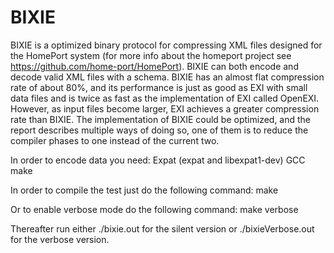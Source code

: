 BIXIE
=====

BIXIE is a optimized binary protocol for compressing XML files designed for the HomePort system (for more info about the homeport project see https://github.com/home-port/HomePort). BIXIE can both encode and decode valid XML files with a schema. BIXIE has an almost flat compression rate of about 80%, and its performance is just as good as EXI with small data files and is twice as fast as the implementation of EXI called OpenEXI. However, as input files become larger, EXI achieves a greater compression rate than BIXIE. The implementation of BIXIE could be optimized, and the report describes multiple ways of doing so, one of them is to reduce the compiler phases to one instead of the current two.

In order to encode data you need:
  Expat (expat and libexpat1-dev)
  GCC
  make
  
In order to compile the test just do the following command:
  make
  
Or to enable verbose mode do the following command:
  make verbose
  
Thereafter run either ./bixie.out for the silent version or ./bixieVerbose.out for the verbose version.
